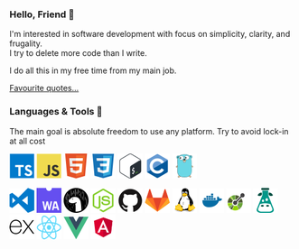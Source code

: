 ### Hello, Friend 👋

I'm interested in software development with focus on simplicity, clarity, and
frugality.  
I try to delete more code than I write.

I do all this in my free time from my main job.  

[Favourite quotes...](./QUOTES.md)

### Languages & Tools 🔨

The main goal is absolute freedom to use any platform. Try to avoid lock-in at
all cost

![alt](icons/typescript.svg)
![alt](icons/javascript.svg)
![alt](icons/html.svg)
![alt](icons/css.svg)
![alt](icons/bash.svg)
![alt](icons/c.svg)
![alt](icons/go.svg)

![alt](icons/vscode.svg)
![alt](icons/webassembly.svg)
![alt](icons/deno.svg)
![alt](icons/nodejs.svg)
![alt](icons/github.svg)
![alt](icons/gitlab.svg)
![alt](icons/linux.svg)
![alt](icons/docker.svg)
![alt](icons/openapi.svg)
![alt](icons/i18n.svg)
![alt](icons/express.js.svg)
![alt](icons/react.svg)
![alt](icons/vue.svg)
![alt](icons/angular.svg)
